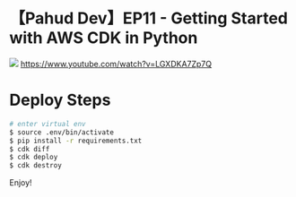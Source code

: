 # 【Pahud Dev】EP11 - Getting Started with AWS CDK in Python

![](https://img.youtube.com/vi/LGXDKA7Zp7Q/maxresdefault.jpg)
https://www.youtube.com/watch?v=LGXDKA7Zp7Q


# Deploy Steps

```bash
# enter virtual env
$ source .env/bin/activate
$ pip install -r requirements.txt
$ cdk diff
$ cdk deploy
$ cdk destroy
```


Enjoy!
